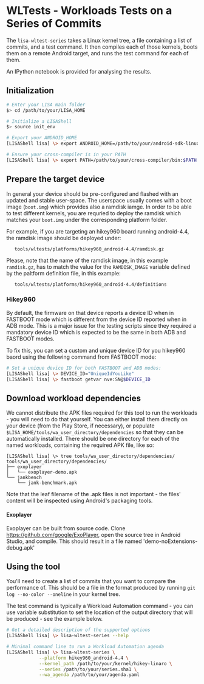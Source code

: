 
# WLTests - Workloads Tests on a Series of Commits

The `lisa-wltest-series` takes a Linux kernel tree, a file containing a list of
commits, and a test command. It then compiles each of those kernels, boots them
on a remote Android target, and runs the test command for each of them.

An IPython notebook is provided for analysing the results.

## Initialization

```bash
# Enter your LISA main folder
$> cd /path/to/your/LISA_HOME

# Initialize a LISAShell
$> source init_env

# Export your ANDROID_HOME
[LISAShell lisa] \> export ANDROID_HOME=/path/to/your/android-sdk-linux

# Ensure your cross-compiler is in your PATH
[LISAShell lisa] \> export PATH=/path/to/your/cross-compiler/bin:$PATH
```
## Prepare the target device

In general your device should be pre-configured and flashed with an updated and
stable user-space. The userspace usually comes with a boot image (`boot.img`)
which provides also a ramdisk iamge. In order to be able to test different
kernels, you are requried to deploy the ramdisk which matches your `boot.img`
under the corresponding platform folder.

For example, if you are targeting an hikey960 board running android-4.4, the
ramdisk image should be deployed under:
```
   tools/wltests/platforms/hikey960_android-4.4/ramdisk.gz
```
Please, note that the name of the ramdisk image, in this example `ramdisk.gz`,
has to match the value for the `RAMDISK_IMAGE` variable defined by the paltform
definition file, in this example:
```
   tools/wltests/platforms/hikey960_android-4.4/definitions
```

### Hikey960
By default, the firmware on that device reports a device ID when in FASTBOOT
mode which is different from the device ID reported when in ADB mode.
This is a major issue for the testing scripts since they required a mandatory
device ID which is expected to be the same in both ADB and FASTBOOT modes.

To fix this, you can set a custom and unique device ID for you hikey960 baord
using the following command from FASTBOOT mode:

```bash
# Set a unique device ID for both FASTBOOT and ADB modes:
[LISAShell lisa] \> DEVICE_ID="UniqueIdYouLike"
[LISAShell lisa] \> fastboot getvar nve:SN@$DEVICE_ID
```

## Download workload dependencies

We cannot distribute the APK files required for this tool to run the workloads -
you will need to do that yourself. You can either install them directly on your
device (from the Play Store, if necessary), or populate
`$LISA_HOME/tools/wa_user_directory/dependencies` so that they can be
automatically installed. There should be one directory for each of the named
workloads, containing the required APK file, like so:

```
[LISAShell lisa] \> tree tools/wa_user_directory/dependencies/
tools/wa_user_directory/dependencies/
├── exoplayer
│   └── exoplayer-demo.apk
└── jankbench
    └── jank-benchmark.apk
```

Note that the leaf filename of the .apk files is not important - the files'
content will be inspected using Android's packaging tools.

#### Exoplayer

Exoplayer can be built from source code. Clone
https://github.com/google/ExoPlayer, open the source tree in Android Studio, and
compile. This should result in a file named 'demo-noExtensions-debug.apk'

## Using the tool

You'll need to create a list of commits that you want to compare the performance
of. This should be a file in the format produced by running
`git log --no-color --oneline` in your kernel tree.

The test command is typically a Workload Automation command - you can use
variable substitution to set the location of the output directory that will be
produced - see the example below.

```bash
# Get a detailed description of the supported options
[LISAShell lisa] \> lisa-wltest-series --help

# Minimal command line to run a Workload Automation agenda
[LISAShell lisa] \> lisa-wltest-series \
			--platform hikey960_android-4.4 \
			--kernel_path /path/to/your/kernel/hikey-linaro \
			--series /path/to/your/series.sha1 \
			--wa_agenda /path/to/your/agenda.yaml
```
